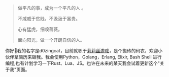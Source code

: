 
> 做平凡的事，成为一个平凡的人 。
>
> 不戚戚于贫贱，不汲汲于富贵。
>
> 心有猛虎，细嗅蔷薇。
>
> 面向阳光，做一个开朗自信的人。


你好👋我的名字是d0zingcat，目前就职于[莉莉丝游戏](https://www.lilithgames.com/cn/?nlr=1)，是个搬砖的码农，欢迎小伙伴拿简历来砸我。我会使用Python，Golang，Erlang, Elixir, Bash Shell 进行编程,也有计划学习一下Rust、Lua、JS。也许在未来的某天我会试着更新这个"关于我"页面。
